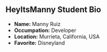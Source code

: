 ## HeyItsManny Student Bio

- **Name:** Manny Ruiz
- **Occumpation:** Developer
- **Location:** Murrieta, California, USA
- **Favorite:** Disneyland
